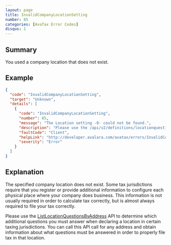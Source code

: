 ```yaml
---
layout: page
title: InvalidCompanyLocationSetting
number: 85
categories: [AvaTax Error Codes]
disqus: 1
---
```


## Summary

You used a company location that does not exist.

## Example

```json
{
  "code": "InvalidCompanyLocationSetting",
  "target": "Unknown",
  "details": [
    {
      "code": "InvalidCompanyLocationSetting",
      "number": 85,
      "message": "The Location setting -0- could not be found.",
      "description": "Please use the /api/v2/definitions/locationquestions api to get a list of valid questions for this location.",
      "faultCode": "Client",
      "helpLink": "http://developer.avalara.com/avatax/errors/InvalidCompanyLocationSetting",
      "severity": "Error"
    }
  ]
}
```

## Explanation

The specified company location does not exist. Some tax jurisdictions require that you register or provide additional information to configure each physical place where your company does business. This information is not usually required in order to calculate tax correctly, but is almost always required to file your tax correctly. 

Please use the <a href="/api/v2/definitions/locationquestions">ListLocationQuestionsByAddress</a> API to determine which additional questions you must answer when declaring a location in certain taxing jurisdictions. You can call this API call for any address and obtain information about what questions must be answered in order to properly file tax in that location.
